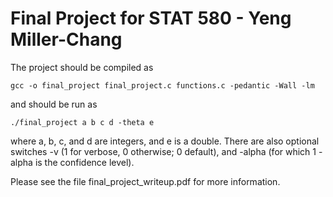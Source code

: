 # Final Project for STAT 580 - Yeng Miller-Chang

The project should be compiled as 

```
gcc -o final_project final_project.c functions.c -pedantic -Wall -lm
```
and should be run as 

```
./final_project a b c d -theta e
```
where a, b, c, and d are integers, and e is a double. There are also
optional switches -v (1 for verbose, 0 otherwise; 0 default), and
-alpha (for which 1 - alpha is the confidence level).

Please see the file final_project_writeup.pdf for more information.

